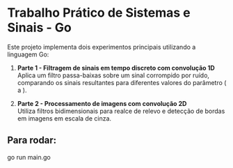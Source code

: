 # Trabalho Prático de Sistemas e Sinais - Go

Este projeto implementa dois experimentos principais utilizando a linguagem Go:

1. **Parte 1 - Filtragem de sinais em tempo discreto com convolução 1D**  
   Aplica um filtro passa-baixas sobre um sinal corrompido por ruído, comparando os sinais resultantes para diferentes valores do parâmetro \( a \).

2. **Parte 2 - Processamento de imagens com convolução 2D**  
   Utiliza filtros bidimensionais para realce de relevo e detecção de bordas em imagens em escala de cinza.

## Para rodar:
go run main.go 

